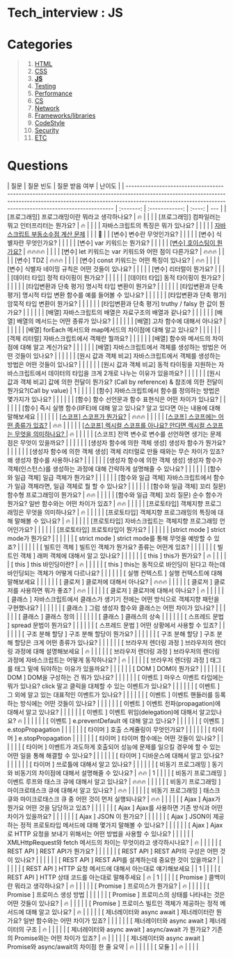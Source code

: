 # Tech_interview : JS

# Categories

> 1. [HTML](https://github.com/Pyotato/tech_interview/tree/HTML)
> 2. [CSS](https://github.com/Pyotato/tech_interview/tree/CSS)
> 3. [**JS**](https://github.com/Pyotato/tech_interview/tree/JS#Questions)
> 4. [Testing](https://github.com/Pyotato/tech_interview/tree/Testing)
> 5. [Performance](https://github.com/Pyotato/tech_interview/tree/Performance)
> 6. [CS](https://github.com/Pyotato/tech_interview/tree/CS)
> 7. [Network](https://github.com/Pyotato/tech_interview/tree/Network)
> 8. [Frameworks/libraries](https://github.com/Pyotato/tech_interview/tree/Frameworks/libraries)
> 9. [CodeStyle](https://github.com/Pyotato/tech_interview/tree/CodeStyle)
> 10. [Security](https://github.com/Pyotato/tech_interview/tree/Security)
> 11. [ETC](https://github.com/Pyotato/tech_interview/tree/ETC)

# Questions

| 질문                                                                                                                                                                                                                                  | 질문 빈도 | 질문 받음 여부 | 난이도 |
| ------------------------------------------------------------------------------------------------------------------------------------------------------------------------------------------------------------------------------------- | :-------: | :------------: | :----: | --- |
| [프로그래밍] 프로그래밍이란 뭐라고 생각하나요?                                                                                                                                                                                        |    🔥     |                |        |
| [프로그래밍] 컴파일러는 뭐고 인터프리터는 뭔가요?                                                                                                                                                                                     |    🔥     |                |        |
| 자바스크립트의 특징은 뭐가 있나요?                                                                                                                                                                                                    |           |                |        |
| [자바스크립트 부동소수점 계산 문제](https://github.com/Pyotato/tech_interview/blob/JS/floatingPoint.md)                                                                                                                               |           |                |   🌟   |
| [변수] 변수란 무엇인가요?                                                                                                                                                                                                             |           |                |        |
| [변수] 식별자란 무엇인가요?                                                                                                                                                                                                           |           |                |        |
| [변수] var 키워드는 뭔가요?                                                                                                                                                                                                           |           |                |        |
| [[변수] 호이스팅이 뭔가요?](https://github.com/Pyotato/tech_interview/blob/JS/variable/hoisting.md)                                                                                                                                   | 🔥🔥🔥🔥  |                |        |
| [변수] let 키워드는 var 키워드와 어떤 점이 다른가요?                                                                                                                                                                                  |  🔥🔥🔥   |                |        |
| [변수] TDZ                                                                                                                                                                                                                            |  🔥🔥🔥   |                |        |
| [변수] const 키워드는 어떤 특징이 있나요?                                                                                                                                                                                             |   🔥🔥    |                |        |
| [변수] 식별자 네이밍 규칙은 어떤 것들이 있나요?                                                                                                                                                                                       |           |                |        |
| [변수] 리터럴이 뭔가요?                                                                                                                                                                                                               |           |                |
| [데이터 타입] 정적 타이핑이 뭔가요?                                                                                                                                                                                                   |           |                |        |     |
| [데이터 타입] 동적 타이핑이 뭔가요?                                                                                                                                                                                                   |           |                |        |     |
| [타입변환과 단축 평가] 명시적 타입 변환이 뭔가요?                                                                                                                                                                                     |           |                |        |     |
| [타입변환과 단축 평가] 명시적 타입 변환 함수를 예를 들어볼 수 있나요?                                                                                                                                                                 |           |                |        |     |
| [타입변환과 단축 평가] 암묵적 타입 변환이 뭔가요?                                                                                                                                                                                     |           |                |        |     |
| [타입변환과 단축 평가] truthy / falsy 한 값이 뭔가요?                                                                                                                                                                                 |           |                |        |     |
| [배열] 자바스크립트의 배열은 자료구조의 배열과 같나요?                                                                                                                                                                                |           |                |        |     |
| [배열] 배열의 메서드는 어떤 종류가 있나요?                                                                                                                                                                                            |           |                |        |     |
| [배열] 고차 함수에 대해서 아나요?                                                                                                                                                                                                     |           |                |        |     |
| [배열] forEach 메서드와 map메서드의 차이점에 대해 알고 있나요?                                                                                                                                                                        |           |                |        |     |
| [객체 리터럴] 자바스크립트에서 객체란 뭘까요?                                                                                                                                                                                         |           |                |        |     |
| [배열] 함수와 메서드의 차이점에 대해 알고 계신가요?                                                                                                                                                                                   |           |                |        |     |
| [배열] 자바스크립트에서 객체를 생성하는 방법은 어떤 것들이 있나요?                                                                                                                                                                    |           |                |        |     |
| [원시 값과 객체 비교] 자바스크립트에서 객체를 생성하는 방법은 어떤 것들이 있나요?                                                                                                                                                     |           |                |        |     |
| [원시 값과 객체 비교] 동적 타이핑을 지원하는 자바스크립트에서 데이터의 타입을 크게 2개로 나누는 이유가 있을까요?                                                                                                                      |           |                |        |     |
| [원시 값과 객체 비교] 값에 의한 전달이 뭔가요? (Call by reference) & 참조에 의한 전달이 뭔가요?(Call by value)                                                                                                                        |     1     |                |        |     |
| [함수] 자바스크립트에서 함수를 정의하는 방법은 몇가지가 있나요?                                                                                                                                                                       |           |                |        |     |
| [함수] 함수 선언문과 함수 표현식은 어떤 차이가 있나요?                                                                                                                                                                                |           |                |        |     |
| [함수] 즉시 실행 함수(IIFE)에 대해 알고 있나요? 알고 있다면 아는 내용에 대해 말해보세요                                                                                                                                               |           |                |        |     |
| [[스코프] 스코프가 뭔가요?](https://github.com/Pyotato/tech_interview/blob/JS/scope/definition.md)                                                                                                                                    |  🔥🔥🔥   |                |        |     |
| [[스코프] 스코프에는 어떤 종류가 있죠?](https://github.com/Pyotato/tech_interview/blob/JS/scope/types.md#scope--type)                                                                                                                 |   🔥🔥    |                |        |     |
| [[스코프] 렉시컬 스코프를 아나요? 안다면 렉시컬 스코프는 무엇을 의미하나요? ](https://github.com/Pyotato/tech_interview/blob/JS/scope/types.md#%EB%A0%89%EC%8B%9C%EC%BB%AC-%EC%8A%A4%EC%BD%94%ED%94%84lexical-scope-cf-dynamic-scope) |    🔥     |                |        |     |
| [스코프] 전역 변수로 변수를 선언하면 생기는 문제점은 무엇이 있을까요?                                                                                                                                                                 |           |                |        |     |
| [생성자 함수에 의한 객체 생성] 생성자 함수가 뭔가요?                                                                                                                                                                                  |           |                |        |     |
| [생성자 함수에 의한 객체 생성] 객체 리터럴로 만들 때와는 무슨 차이가 있죠? 왜 생성자 함수를 사용하나요?                                                                                                                               |           |                |        |     |
| [생성자 함수에 의한 객체 생성] 생성자 함수가 객체(인스턴스)를 생성하는 과정에 대해 간략하게 설명해줄 수 있나요?                                                                                                                       |           |                |        |     |
| [함수와 일급 객체] 일급 객체가 뭔가요?                                                                                                                                                                                                |           |                |        |     |
| [함수와 일급 객체] 자바스크립트에서 함수가 일급 객체라면, 일급 객체로 뭘 할 수 있나요?                                                                                                                                                |           |                |        |     |
| [함수와 일급 객체] 꼬리 질문) 함수형 프로그래밍이 뭔가요?                                                                                                                                                                             |   🔥🔥    |                |        |     |
| [함수와 일급 객체] 꼬리 질문) 순수 함수가 뭔가요? 일반 함수와는 어떤 차이가 있죠?                                                                                                                                                     |   🔥🔥    |                |        |     |
| [프로토타입] 객체지향 프로그래밍은 무엇을 의미하나요?                                                                                                                                                                                 |    🔥     |                |        |     |
| [프로토타입] 객체지향 프로그래밍의 특징에 대해 말해볼 수 있나요?                                                                                                                                                                      |    🔥     |                |        |     |
| [프로토타입] 자바스크립트는 객체지향 프로그래밍 언어인가요?                                                                                                                                                                           |           |                |        |     |
| [프로토타입] 프로토타입이 뭔가요?                                                                                                                                                                                                     |           |                |        |     |
| [strict mode ] strict mode가 뭔가요?                                                                                                                                                                                                  |           |                |        |     |
| [ strict mode ] strict mode를 통해 무엇을 예방할 수 있죠?                                                                                                                                                                             |           |                |        |     |
| [ 빌트인 객체 ] 빌트인 객체가 뭔가요? 종류는 어떤게 있죠?                                                                                                                                                                             |           |                |        |     |
| [ 빌트인 객체 ] 래퍼 객체에 대해서 알고 있나요?                                                                                                                                                                                       |           |                |        |     |
| [ this ] this가 뭔가요?                                                                                                                                                                                                               |    🔥     |                |        |     |
| [ this ] this 바인딩이란?                                                                                                                                                                                                             |    🔥     |                |        |     |
| [ this ] this는 동적으로 바인딩이 된다고 하는데 바인딩되는 객체가 어떻게 다르나요?                                                                                                                                                    |           |                |        |     |
| [ 실행 컨텍스트 ] 실행 컨텍스트에 대해 말해보세요                                                                                                                                                                                     |           |                |        |     |
| [ 클로저 ] 클로저에 대해서 아나요?                                                                                                                                                                                                    |  🔥🔥🔥   |                |        |     |
| [ 클로저 ] 클로저를 사용하면 뭐가 좋죠?                                                                                                                                                                                               |   🔥🔥    |                |        |     |
| [ 클로저 ] 클로저에 대해서 아나요?                                                                                                                                                                                                    |    🔥     |                |        |     |
| [ 클래스 ] 자바스크립트에서 클래스가 생기기 전에는 어떤 방식으로 객체지향 패턴을 구현했나요?                                                                                                                                          |           |                |        |     |
| [ 클래스 ] 그럼 생성자 함수와 클래스는 어떤 차이가 있나요?                                                                                                                                                                            |           |                |        |     |
| [ 클래스 ] 클래스 정의                                                                                                                                                                                                                |           |                |        |     |
| [ 클래스 ] 클래스의 상속                                                                                                                                                                                                              |           |                |        |     |
| [ 스프레드 문법 ] spread 문법이 뭔가요?                                                                                                                                                                                               |           |                |        |     |
| [ 스프레드 문법 ] 어떤 상황에서 사용할 수 있죠?                                                                                                                                                                                       |           |                |        |     |
| [ 구조 분해 할당 ] 구조 분해 할당이 뭔가요?                                                                                                                                                                                           |           |                |        |     |
| [ 구조 분해 할당 ] 구조 분해 할당은 크게 어떤 종류가 있나요?                                                                                                                                                                          |           |                |        |     |
| [ 브라우저 렌더링 과정 ] 브라우저의 렌더링 과정에 대해 설명해보세요                                                                                                                                                                   |    🔥     |                |        |     |
| [ 브라우저 렌더링 과정 ] 브라우저의 렌더링 과정에 자바스크립트는 어떻게 동작하나요?                                                                                                                                                   |    🔥     |                |        |     |
| [ 브라우저 렌더링 과정 ] <script></script> 태그를 <body></body> 태그 밑에 둬야하는 이유가 있을까요?                                                                                                                                   |           |                |        |     |
| [ DOM ] DOM이 뭔가요?                                                                                                                                                                                                                 |           |                |        |     |
| [ DOM ] DOM을 구성하는 건 뭐가 있나요?                                                                                                                                                                                                |           |                |        |     |
| [ 이벤트 ] 마우스 이벤트 타입에는 뭐가 있나요? click 말고 클릭을 대체할 수 있는 이벤트가 있나요?                                                                                                                                      |           |                |        |     |
| [ 이벤트 ] 그 외에 알고 있는 대표적인 이벤트가 있나요?                                                                                                                                                                                |           |                |        |     |
| [ 이벤트 ] 이벤트 핸들러를 등록하는 방식에는 어떤 것들이 있나요?                                                                                                                                                                      |           |                |        |     |
| [ 이벤트 ] 이벤트 전파(propagation)에 대해서 알고 있나요?                                                                                                                                                                             |           |                |        |     |
| [ 이벤트 ] 이벤트 위임(delegation)에 대해서 알고있나요? 🔥                                                                                                                                                                            |           |                |        |     |
| [ 이벤트 ] e.preventDefault 에 대해 알고 있나요?                                                                                                                                                                                      |           |                |        |     |
| [ 이벤트 ] e.stopPropagation                                                                                                                                                                                                          |           |                |        |     |
| [ 타이머 ] 호출 스케쥴링이 무엇인가요?                                                                                                                                                                                                |           |                |        |     |
| [ 타이머 ] e.stopPropagation                                                                                                                                                                                                          |           |                |        |     |
| [ 타이머 ] 타이머 함수에는 어떤 것들이 있나요?                                                                                                                                                                                        |           |                |        |     |
| [ 타이머 ] 이벤트가 과도하게 호출되어 성능에 문제를 일으킬 경우에 할 수 있는 어떤 일을 통해 해결할 수 있나요?                                                                                                                         |           |                |        |     |
| [ 타이머 ] 디바운스에 대해서 알고 있나요?                                                                                                                                                                                             |           |                |        |     |
| [ 타이머 ] 쓰로틀에 대해서 알고 있나요?                                                                                                                                                                                               |           |                |        |     |
| [ 비동기 프로그래밍 ] 동기와 비동기의 차이점에 대해서 설명해줄 수 있나요?                                                                                                                                                             |   🔥🔥    |       1        |        |     |
| [ 비동기 프로그래밍 ] 이벤트 루프와 태스크 큐에 대해서 알고 있나요?                                                                                                                                                                   |  🔥🔥🔥   |                |        |     |
| [ 비동기 프로그래밍 ] 마이크로태스크 큐에 대해서 알고 있나요?                                                                                                                                                                         |   🔥🔥    |                |        |     |
| [ 비동기 프로그래밍 ] 태스크 큐와 마이크로태스크 큐 중 어떤 것이 먼저 실행되나요?                                                                                                                                                     |   🔥🔥    |                |        |     |
| [ Ajax ] Ajax가 뭔가요 어떤 것을 담당하고 있죠?                                                                                                                                                                                       |           |                |        |     |
| [ Ajax ] Ajax를 사용하면 기존 방식과 어떤 차이가 있을까요?                                                                                                                                                                            |           |                |        |     |
| [ Ajax ] JSON 이 뭔가요?                                                                                                                                                                                                              |           |                |        |     |
| [ Ajax ] JSON이 제공하는 정적 프로토타입 메서드에 대해 몇가지 말해볼 수 있나요?                                                                                                                                                       |           |                |        |     |
| [ Ajax ] Ajax로 HTTP 요청을 보내기 위해서는 어떤 방법을 사용할 수 있나요?                                                                                                                                                             |           |                |        |     |
| XMLHttpRequest와 fetch 메서드의 차이는 무엇이라고 생각하시나요?                                                                                                                                                                       |    🔥     |                |        |     |
| [ REST API ] REST API가 뭔가요?                                                                                                                                                                                                       |           |                |        |     |
| [ REST API ] REST API의 구성은 어떤 것이 있나요?                                                                                                                                                                                      |           |                |        |     |
| [ REST API ] REST API를 설계하는데 중요한 것이 있을까요?                                                                                                                                                                              |           |                |        |     |
| [ REST API ] HTTP 요청 메서드에 대해서 아는대로 얘기해보세요                                                                                                                                                                          |           |       1        |        |     |
| [ REST API ] HTTP 상태 코드를 아는대로 말해주세요                                                                                                                                                                                     |    🔥     |       1        |        |     |
| [ Promise ] 콜백이란 뭐라고 생각하나요?                                                                                                                                                                                               |    🔥     |                |        |     |
| [ Promise ] 프로미스가 뭔가요?                                                                                                                                                                                                        |    🔥     |                |        |     |
| [ Promise ] 프로미스 생성 방법                                                                                                                                                                                                        |           |                |        |     |
| [ Promise ] 프로미스의 상태를 나타내는 것은 어떤 것들이 있나요?                                                                                                                                                                       |    🔥     |                |        |     |
| [ Promise ] 프로미스 빌트인 객체가 제공하는 정적 메서드에 대해 알고 있나요?                                                                                                                                                           |    🔥     |                |        |     |
| [ 제너레이터와 async await ] 제너레이터란 뭔가요? 일반 함수와는 어떤 차이가 있죠?                                                                                                                                                     |           |                |        |     |
| [ 제너레이터와 async await ] 제너레이터의 구조                                                                                                                                                                                        |    🔥     |                |        |     |
| [ 제너레이터와 async await ] async/await 가 뭔가요? 기존의 Promise와는 어떤 차이가 있죠?                                                                                                                                              |    🔥     |                |        |     |
| [ 제너레이터와 async await ] Promise와 async/await의 차이점 한 줄 요약                                                                                                                                                                |    🔥     |                |        |     |
| [ 모듈 ]                                                                                                                                                                                                                              |    🔥     |                |        |     |
